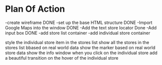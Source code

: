 # Plan Of Action

-create wireframe DONE
-set up the base HTML structure DONE
-Import Google Maps into the window DONE
-Add the text store locator Done
-Add input box DONE
-add store list container
-add individual store container



style the individual store item in the stores list
show all the stores in the stores list bbased on real world data
show the marker based on real world store data
show the info window when you click on the individual store
add a beautiful transition on the hover of the individual store